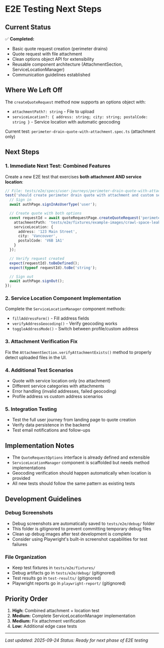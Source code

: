 # E2E Testing Next Steps

## Current Status

✅ **Completed:**
- Basic quote request creation (perimeter drains)
- Quote request with file attachment
- Clean options object API for extensibility
- Reusable component architecture (AttachmentSection, ServiceLocationManager)
- Communication guidelines established

## Where We Left Off

The `createQuoteRequest` method now supports an options object with:
- `attachmentPath?: string` - File to upload
- `serviceLocation?: { address: string; city: string; postalCode: string }` - Service location with automatic geocoding

Current test: `perimeter-drain-quote-with-attachment.spec.ts` (attachment only)

## Next Steps

### 1. **Immediate Next Test: Combined Features**
Create a new E2E test that exercises **both attachment AND service location**:

```typescript
// File: tests/e2e/specs/user-journeys/perimeter-drain-quote-with-attachment-and-location.spec.ts
test('should create perimeter drain quote with attachment and custom service location', async ({ page }) => {
  // Sign in
  await authPage.signInAsUserType('user');

  // Create quote with both options
  const requestId = await quoteRequestPage.createQuoteRequest('perimeter_drains', {
    attachmentPath: 'tests/e2e/fixtures/example-images/crawl-space-leak.jpg',
    serviceLocation: {
      address: '123 Main Street',
      city: 'Vancouver',
      postalCode: 'V6B 1A1'
    }
  });

  // Verify request created
  expect(requestId).toBeDefined();
  expect(typeof requestId).toBe('string');

  // Sign out
  await authPage.signOut();
});
```

### 2. **Service Location Component Implementation**
Complete the `ServiceLocationManager` component methods:
- `fillAddressForm()` - Fill address fields
- `verifyAddressGeocoding()` - Verify geocoding works
- `toggleAddressMode()` - Switch between profile/custom address

### 3. **Attachment Verification Fix**
Fix the `AttachmentSection.verifyAttachmentExists()` method to properly detect uploaded files in the UI.

### 4. **Additional Test Scenarios**
- Quote with service location only (no attachment)
- Different service categories with attachments
- Error handling (invalid addresses, failed geocoding)
- Profile address vs custom address scenarios

### 5. **Integration Testing**
- Test the full user journey from landing page to quote creation
- Verify data persistence in the backend
- Test email notifications and follow-ups

## Implementation Notes

- The `QuoteRequestOptions` interface is already defined and extensible
- `ServiceLocationManager` component is scaffolded but needs method implementations
- Geocoding verification should happen automatically when location is provided
- All new tests should follow the same pattern as existing tests

## Development Guidelines

### Debug Screenshots
- Debug screenshots are automatically saved to `tests/e2e/debug/` folder
- This folder is gitignored to prevent committing temporary debug files
- Clean up debug images after test development is complete
- Consider using Playwright's built-in screenshot capabilities for test failures

### File Organization
- Keep test fixtures in `tests/e2e/fixtures/`
- Debug artifacts go in `tests/e2e/debug/` (gitignored)
- Test results go in `test-results/` (gitignored)
- Playwright reports go in `playwright-report/` (gitignored)

## Priority Order
1. **High:** Combined attachment + location test
2. **Medium:** Complete ServiceLocationManager implementation
3. **Medium:** Fix attachment verification
4. **Low:** Additional edge case tests

---

*Last updated: 2025-09-24*
*Status: Ready for next phase of E2E testing*